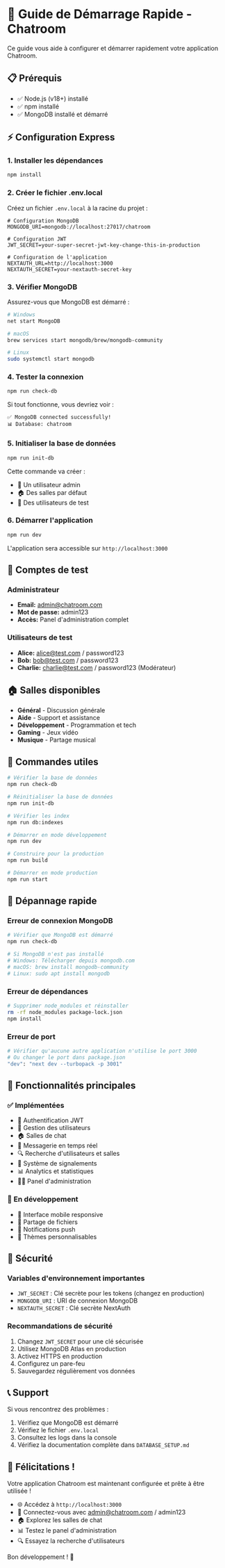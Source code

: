 # 🚀 Guide de Démarrage Rapide - Chatroom

Ce guide vous aide à configurer et démarrer rapidement votre application Chatroom.

## 📋 Prérequis

- ✅ Node.js (v18+) installé
- ✅ npm installé
- ✅ MongoDB installé et démarré

## ⚡ Configuration Express

### 1. Installer les dépendances

```bash
npm install
```

### 2. Créer le fichier .env.local

Créez un fichier `.env.local` à la racine du projet :

```env
# Configuration MongoDB
MONGODB_URI=mongodb://localhost:27017/chatroom

# Configuration JWT
JWT_SECRET=your-super-secret-jwt-key-change-this-in-production

# Configuration de l'application
NEXTAUTH_URL=http://localhost:3000
NEXTAUTH_SECRET=your-nextauth-secret-key
```

### 3. Vérifier MongoDB

Assurez-vous que MongoDB est démarré :

```bash
# Windows
net start MongoDB

# macOS
brew services start mongodb/brew/mongodb-community

# Linux
sudo systemctl start mongodb
```

### 4. Tester la connexion

```bash
npm run check-db
```

Si tout fonctionne, vous devriez voir :
```
✅ MongoDB connected successfully!
📊 Database: chatroom
```

### 5. Initialiser la base de données

```bash
npm run init-db
```

Cette commande va créer :
- 👤 Un utilisateur admin
- 🏠 Des salles par défaut
- 👥 Des utilisateurs de test

### 6. Démarrer l'application

```bash
npm run dev
```

L'application sera accessible sur `http://localhost:3000`

## 👤 Comptes de test

### Administrateur
- **Email:** admin@chatroom.com
- **Mot de passe:** admin123
- **Accès:** Panel d'administration complet

### Utilisateurs de test
- **Alice:** alice@test.com / password123
- **Bob:** bob@test.com / password123
- **Charlie:** charlie@test.com / password123 (Modérateur)

## 🏠 Salles disponibles

- **Général** - Discussion générale
- **Aide** - Support et assistance
- **Développement** - Programmation et tech
- **Gaming** - Jeux vidéo
- **Musique** - Partage musical

## 🔧 Commandes utiles

```bash
# Vérifier la base de données
npm run check-db

# Réinitialiser la base de données
npm run init-db

# Vérifier les index
npm run db:indexes

# Démarrer en mode développement
npm run dev

# Construire pour la production
npm run build

# Démarrer en mode production
npm run start
```

## 🚨 Dépannage rapide

### Erreur de connexion MongoDB
```bash
# Vérifier que MongoDB est démarré
npm run check-db

# Si MongoDB n'est pas installé
# Windows: Télécharger depuis mongodb.com
# macOS: brew install mongodb-community
# Linux: sudo apt install mongodb
```

### Erreur de dépendances
```bash
# Supprimer node_modules et réinstaller
rm -rf node_modules package-lock.json
npm install
```

### Erreur de port
```bash
# Vérifier qu'aucune autre application n'utilise le port 3000
# Ou changer le port dans package.json
"dev": "next dev --turbopack -p 3001"
```

## 🎯 Fonctionnalités principales

### ✅ Implémentées
- 🔐 Authentification JWT
- 👥 Gestion des utilisateurs
- 🏠 Salles de chat
- 💬 Messagerie en temps réel
- 🔍 Recherche d'utilisateurs et salles
- 🚨 Système de signalements
- 📊 Analytics et statistiques
- 👨‍💼 Panel d'administration

### 🚧 En développement
- 📱 Interface mobile responsive
- 📁 Partage de fichiers
- 🔔 Notifications push
- 🎨 Thèmes personnalisables

## 🔐 Sécurité

### Variables d'environnement importantes
- `JWT_SECRET` : Clé secrète pour les tokens (changez en production)
- `MONGODB_URI` : URI de connexion MongoDB
- `NEXTAUTH_SECRET` : Clé secrète NextAuth

### Recommandations de sécurité
1. Changez `JWT_SECRET` pour une clé sécurisée
2. Utilisez MongoDB Atlas en production
3. Activez HTTPS en production
4. Configurez un pare-feu
5. Sauvegardez régulièrement vos données

## 📞 Support

Si vous rencontrez des problèmes :

1. Vérifiez que MongoDB est démarré
2. Vérifiez le fichier `.env.local`
3. Consultez les logs dans la console
4. Vérifiez la documentation complète dans `DATABASE_SETUP.md`

## 🎉 Félicitations !

Votre application Chatroom est maintenant configurée et prête à être utilisée !

- 🌐 Accédez à `http://localhost:3000`
- 👤 Connectez-vous avec admin@chatroom.com / admin123
- 🏠 Explorez les salles de chat
- 📊 Testez le panel d'administration
- 🔍 Essayez la recherche d'utilisateurs

Bon développement ! 🚀 
